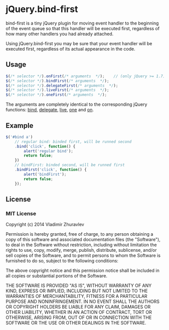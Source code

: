 # jQuery.bind-first

bind-first is a tiny jQuery plugin for moving event handler to the beginning of the event queue so that this handler will be executed first, regardless of how many other handlers you had already attached.

Using jQuery.bind-first you may be sure that your event handler will be executed first, regardless of its actual appearance in the code.

## Usage

```js
$(/* selector */).onFirst(/* arguments  */);	// (only jQuery >= 1.7)
$(/* selector */).bindFirst(/* arguments  */);
$(/* selector */).delegateFirst(/* arguments  */);
$(/* selector */).liveFirst(/* arguments  */);
$(/* selector */).oneFirst(/* arguments  */);
```

The arguments are completely identical to the corresponding jQuery functions: [bind](http://api.jquery.com/bind/), [delegate](http://api.jquery.com/delegate/), [live](http://api.jquery.com/live/), [one](http://api.jquery.com/one/) and [on](http://api.jquery.com/on/).

## Example

```js
$('#bind a')
	// regular bind: binded first, will be runned second
	.bind('click', function() {
		alert('regular bind');
		return false;
	})
	// bindFirst: binded second, will be runned first
	.bindFirst('click', function() {
		alert('bindFirst');
		return false;
	});
```

## License

### MIT License

Copyright (c) 2014 Vladimir Zhuravlev

Permission is hereby granted, free of charge, to any person obtaining a copy of this software and associated documentation files (the "Software"), to deal in the Software without restriction, including without limitation the rights to use, copy, modify, merge, publish, distribute, sublicense, and/or sell copies of the Software, and to permit persons to whom the Software is furnished to do so, subject to the following conditions:

The above copyright notice and this permission notice shall be included in all copies or substantial portions of the Software.

THE SOFTWARE IS PROVIDED "AS IS", WITHOUT WARRANTY OF ANY KIND, EXPRESS OR IMPLIED, INCLUDING BUT NOT LIMITED TO THE WARRANTIES OF MERCHANTABILITY, FITNESS FOR A PARTICULAR PURPOSE AND NONINFRINGEMENT. IN NO EVENT SHALL THE AUTHORS OR COPYRIGHT HOLDERS BE LIABLE FOR ANY CLAIM, DAMAGES OR OTHER LIABILITY, WHETHER IN AN ACTION OF CONTRACT, TORT OR OTHERWISE, ARISING FROM, OUT OF OR IN CONNECTION WITH THE SOFTWARE OR THE USE OR OTHER DEALINGS IN THE SOFTWARE.
